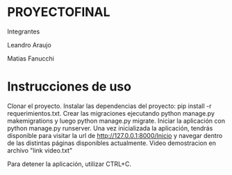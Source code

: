 # PROYECTOFINAL

Integrantes

Leandro Araujo

Matias Fanucchi

# Instrucciones de uso

Clonar el proyecto.
Instalar las dependencias del proyecto: pip install -r requerimientos.txt.
Crear las migraciones ejecutando python manage.py makemigrations y luego python manage.py migrate.
Iniciar la aplicación con python manage.py runserver.
Una vez inicializada la aplicación, tendrás disponible para visitar la url de http://127.0.0.1:8000/Inicio y navegar dentro de las distintas páginas disponibles actualmente.
Video demostracion en archivo "link video.txt"

Para detener la aplicación, utilizar CTRL+C.